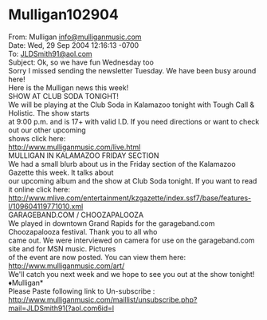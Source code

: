 # Mulligan102904

From: Mulligan <info@mulliganmusic.com>  
Date: Wed, 29 Sep 2004 12:16:13 -0700  
To: JLDSmith91@aol.com  
Subject: Ok, so we have fun Wednesday too  
Sorry I missed sending the newsletter Tuesday. We have been busy around here!  
Here is the Mulligan news this week!  
SHOW AT CLUB SODA TONIGHT!  
We will be playing at the Club Soda in Kalamazoo tonight with Tough Call & Holistic. The show starts  
at 9:00 p.m. and is 17+ with valid I.D. If you need directions or want to check out our other upcoming  
shows click here:  
http://www.mulliganmusic.com/live.html  
MULLIGAN IN KALAMAZOO FRIDAY SECTION  
We had a small blurb about us in the Friday section of the Kalamazoo Gazette this week. It talks about  
our upcoming album and the show at Club Soda tonight. If you want to read it online click here:  
http://www.mlive.com/entertainment/kzgazette/index.ssf7/base/features-l/109604119771010.xml  
GARAGEBAND.COM / CHOOZAPALOOZA  
We played in downtown Grand Rapids for the garageband.com Choozapalooza festival. Thank you to all who  
came out. We were interviewed on camera for use on the garageband.com site and for MSN music. Pictures  
of the event are now posted. You can view them here:  
http://www.mulliganmusic.com/art/  
We'll catch you next week and we hope to see you out at the show tonight!  
♦Mulligan*  
Please Paste following link to Un-subscribe :  
http://www.mulliganmusic.com/maillist/unsubscribe.php?mail=JLDSmith91(?aol.com6id=l
